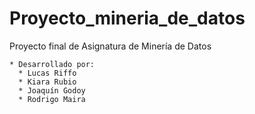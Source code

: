 # Proyecto_mineria_de_datos
Proyecto final de Asignatura de Minería de Datos

    * Desarrollado por:
      * Lucas Riffo
      * Kiara Rubio
      * Joaquín Godoy
      * Rodrigo Maira
